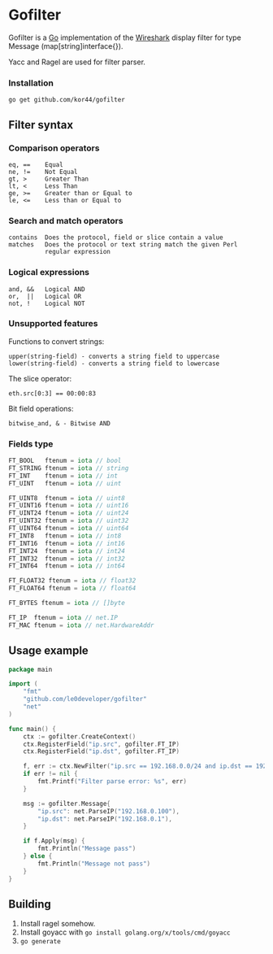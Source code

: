 # Gofilter

Gofilter is a [Go](http://golang.org/) implementation of the
[Wireshark](https://wireshark.org/) display filter for type Message (map[string]interface{}).

Yacc and Ragel are used for filter parser.

### Installation

    go get github.com/kor44/gofilter
	
## Filter syntax

### Comparison operators
```
eq, ==    Equal
ne, !=    Not Equal
gt, >     Greater Than
lt, <     Less Than
ge, >=    Greater than or Equal to
le, <=    Less than or Equal to
```
	
### Search and match operators
```
contains  Does the protocol, field or slice contain a value
matches   Does the protocol or text string match the given Perl
          regular expression
```			  
### Logical expressions
```
and, &&   Logical AND
or,  ||   Logical OR
not, !    Logical NOT
```

### Unsupported features

Functions to convert strings:
```
upper(string-field) - converts a string field to uppercase
lower(string-field) - converts a string field to lowercase
```
The slice operator:
```
eth.src[0:3] == 00:00:83
```
Bit field operations:
```
bitwise_and, & - Bitwise AND
```	
	
### Fields type
```go
FT_BOOL   ftenum = iota // bool
FT_STRING ftenum = iota // string
FT_INT    ftenum = iota // int
FT_UINT   ftenum = iota // uint

FT_UINT8  ftenum = iota // uint8
FT_UINT16 ftenum = iota // uint16
FT_UINT24 ftenum = iota // uint24
FT_UINT32 ftenum = iota // uint32
FT_UINT64 ftenum = iota // uint64
FT_INT8   ftenum = iota // int8
FT_INT16  ftenum = iota // int16
FT_INT24  ftenum = iota // int24
FT_INT32  ftenum = iota // int32
FT_INT64  ftenum = iota // int64

FT_FLOAT32 ftenum = iota // float32
FT_FLOAT64 ftenum = iota // float64

FT_BYTES ftenum = iota // []byte

FT_IP  ftenum = iota // net.IP
FT_MAC ftenum = iota // net.HardwareAddr
```	

## Usage example
```go
package main

import (
	"fmt"
	"github.com/le0developer/gofilter"
	"net"
)

func main() {
	ctx := gofilter.CreateContext()
	ctx.RegisterField("ip.src", gofilter.FT_IP)
	ctx.RegisterField("ip.dst", gofilter.FT_IP)

	f, err := ctx.NewFilter("ip.src == 192.168.0.0/24 and ip.dst == 192.168.0.1")
	if err != nil {
		fmt.Printf("Filter parse error: %s", err)
	}

	msg := gofilter.Message{
		"ip.src": net.ParseIP("192.168.0.100"),
		"ip.dst": net.ParseIP("192.168.0.1"),
	}

	if f.Apply(msg) {
		fmt.Println("Message pass")
	} else {
		fmt.Println("Message not pass")
	}
}
```

## Building

1. Install ragel somehow.
2. Install goyacc with `go install golang.org/x/tools/cmd/goyacc`
3. `go generate`
